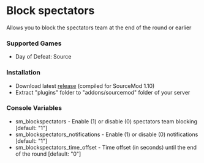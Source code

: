 # Block spectators

Allows you to block the spectators team at the end of the round or earlier

### Supported Games

* Day of Defeat: Source

### Installation

* Download latest [release](https://github.com/dronelektron/block-spectators/releases) (compiled for SourceMod 1.10)
* Extract "plugins" folder to "addons/sourcemod" folder of your server

### Console Variables

* sm_blockspectators - Enable (1) or disable (0) spectators team blocking [default: "1"]
* sm_blockspectators_notifications - Enable (1) or disable (0) notifications [default: "1"]
* sm_blockspectators_time_offset - Time offset (in seconds) until the end of the round [default: "0"]
